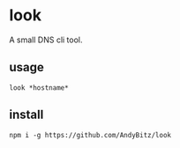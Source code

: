 # look

A small DNS cli tool.

## usage

`look *hostname*`

## install

`npm i -g https://github.com/AndyBitz/look`
